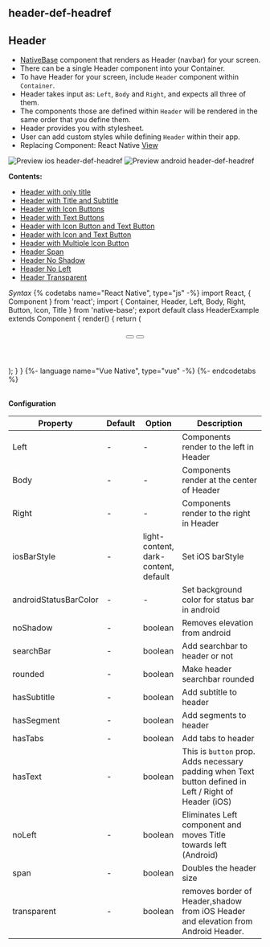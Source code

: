## header-def-headref
## Header
 
* [NativeBase](https://nativebase.io/) component that renders as Header (navbar) for your screen.
* There can be a single Header component into your Container.
* To have Header for your screen, include <code>Header</code> component within <code>Container</code>.
* Header takes input as: <code>Left</code>, <code>Body</code> and <code>Right</code>, and expects all three of them.
* The components those are defined within <code>Header</code> will be rendered in the same order that you define them.
* Header provides you with stylesheet.
* User can add custom styles while defining <code>Header</code> within their app.
* Replacing Component: React Native [View](https://facebook.github.io/react-native/docs/view.html)

![Preview ios header-def-headref](https://raw.githubusercontent.com/GeekyAnts/NativeBase-KitchenSink/v2.6.1/screenshots/ios/header-with-title.png)
![Preview android header-def-headref](https://raw.githubusercontent.com/GeekyAnts/NativeBase-KitchenSink/v2.6.1/screenshots/android/header-with-title.png)

**Contents:**
* [Header with only title](Components.md#title-header-headref)
* [Header with Title and Subtitle](Components.md#header-title-subtitle-headref)
* [Header with Icon Buttons](Components.md#header-icon-headref)
* [Header with Text Buttons](Components.md#header-text-button-headref)
* [Header with Icon Button and Text Button](Components.md#header-icon-button-text-button-headref)
* [Header with Icon and Text Button](Components.md#header-icon-text-button-headref)
* [Header with Multiple Icon Button](Components.md#header-multiple-icon-headref)
* [Header Span](Components.md#header-span-headref)
* [Header No Shadow](Components.md#header-no-shadow-headref)
* [Header No Left](Components.md#header-no-left-headref)
* [Header Transparent](Components.md#header-transparent-headref)


*Syntax*
{% codetabs name="React Native", type="js" -%}
import React, { Component } from 'react';
import { Container, Header, Left, Body, Right, Button, Icon, Title } from 'native-base';
export default class HeaderExample extends Component {
  render() {
    return (
      <Container>
        <Header>
          <Left>
            <Button transparent>
              <Icon name='arrow-back' />
            </Button>
          </Left>
          <Body>
            <Title>Header</Title>
          </Body>
          <Right>
            <Button transparent>
              <Icon name='menu' />
            </Button>
          </Right>
        </Header>
      </Container>
    );
  }
}
{%- language name="Vue Native", type="vue" -%}
<template>
  <nb-container>
    <nb-header>
      <nb-left>
        <nb-button transparent>
          <nb-icon name="arrow-back" />
        </nb-button>
      </nb-left>
      <nb-body>
        <nb-title>Header</nb-title>
      </nb-body>
      <nb-right>
        <nb-button transparent>
          <nb-icon name="menu" />
        </nb-button>
      </nb-right>
    </nb-header>
  </nb-container>
</template>
{%- endcodetabs %}
<br />
<br />

**Configuration**<br />
    <table class = "table table-bordered">
        <thead>
            <tr>
                <th>Property</th>
                <th>Default</th>
                <th>Option</th>
                <th width="50%">Description</th>
            </tr>
        </thead>
        <tbody>
            <tr>
                <td>Left</td>
                <td>-</td>
                <td>-</td>
                <td>Components render to the left in Header</td>
            </tr>
            <tr>
                <td>Body</td>
                <td> - </td>
                <td>-</td>
                <td>Components render at the center of Header</td>
            </tr>
            <tr>
                <td>Right</td>
                <td> - </td>
                <td>-</td>
                <td>Components render to the right in Header</td>
            </tr>
            <tr>
                <td>iosBarStyle</td>
                <td> - </td>
                <td>light-content, dark-content, default</td>
                <td>Set iOS barStyle</td>
            </tr>
            <tr>
                <td>androidStatusBarColor</td>
                <td> - </td>
                <td> - </td>
                <td>Set background color for status bar in android</td>
            </tr>
            <tr>
                <td>noShadow</td>
                <td> - </td>
                <td> boolean </td>
                <td>Removes elevation from android</td>
            </tr>
            <tr>
                <td>searchBar</td>
                <td> - </td>
                <td> boolean </td>
                <td>Add searchbar to header or not</td>
            </tr>
            <tr>
                <td>rounded</td>
                <td> - </td>
                <td> boolean </td>
                <td>Make header searchbar rounded</td>
            </tr>
            <tr>
                <td>hasSubtitle</td>
                <td> - </td>
                <td> boolean </td>
                <td>Add subtitle to header</td>
            </tr>
            <tr>
                <td>hasSegment</td>
                <td> - </td>
                <td> boolean </td>
                <td>Add segments to header</td>
            </tr>
            <tr>
                <td>hasTabs</td>
                <td> - </td>
                <td> boolean </td>
                <td>Add tabs to header</td>
            </tr>
            <tr>
                <td>hasText</td>
                <td> - </td>
                <td> boolean </td>
                <td>This is <code>button</code> prop. Adds necessary padding when Text button defined in Left / Right of Header (iOS)</td>
            </tr>
            <tr>
                <td>noLeft</td>
                <td> - </td>
                <td> boolean </td>
                <td>Eliminates Left component and moves Title towards left (Android)</td>
            </tr>
            <tr>
                <td>span</td>
                <td> - </td>
                <td> boolean </td>
                <td>Doubles the header size</td>
            </tr>
            <tr>
                <td>transparent</td>
                <td> - </td>
                <td> boolean </td>
                <td> removes border of Header,shadow from iOS Header and elevation from Android Header. </td>
            </tr>
        </tbody>
    </table><br />
